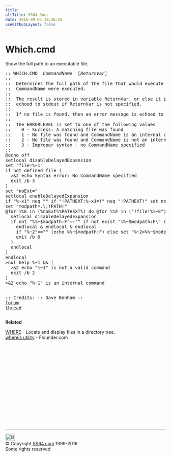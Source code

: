 ```yaml
---
title:
altTitle: SS64 Docs
date: 2016-09-04 19:26:55
useGithubLayout: false
---
```

<!-- #BeginLibraryItem "/Library/head_ntsyntax.lbi" --><!-- #EndLibraryItem --><h1>Which.cmd</h1>
<p>Show the full path to an executable file.</p>
<pre>:: WHICH.CMD  <i>CommandName</i>  [<i>ReturnVar</i>]
::
::  Determines the full path of the file that would execute if
::  CommandName were executed.
::
::  The result is stored in variable ReturnVar, or else it is
::  echoed to stdout if ReturnVar is not specified.
::
::  If no file is found, then an error message is echoed to stderr.
::
::  The ERRORLEVEL is set to one of the following values
::    0 - Success: A matching file was found
::    1 - No file was found and CommandName is an internal command
::    2 - No file was found and CommandName is not an internal command
::    3 - Improper syntax - no CommandName specified
::
@echo off
setlocal disableDelayedExpansion
set "file=%~1"
if not defined file (
  &gt;&amp;2 echo Syntax error: No CommandName specified
  exit /b 3
)
set "noExt="
setlocal enableDelayedExpansion
if "%~x1" neq "" if "!PATHEXT:%~x1=!" neq "!PATHEXT!" set noExt="";
set "modpath=.\;!PATH!"
@for %%E in (%noExt%%PATHEXT%) do @for %%F in ("!file!%%~E") do (
  setlocal disableDelayedExpansion
  if not "%%~$modpath:F"=="" if not exist "%%~$modpath:F\" (
    endlocal &amp; endlocal &amp; endlocal
    if "%~2"=="" (echo %%~$modpath:F) else set "%~2=%%~$modpath:F"
    exit /b 0
  )
  endlocal
)
endlocal
&gt;nul help %~1 &amp;&amp; (
  &gt;&amp;2 echo "%~1" is not a valid command
  exit /b 2
)
&gt;&amp;2 echo "%~1" is an internal command

:: Credits:
:: Dave Benham
:: <a href="http://ss64.org/viewtopic.php?id=1479">forum thread</a></pre>
<p><b>Related</b></p>
<p><a href="where.html">WHERE</a> - Locate and display files in a directory tree. <br>
<a href="http://www.flounder.com/whereis.htm">whereis utility</a> - Flounder.com</p><!-- #BeginLibraryItem "/Library/foot_nt.lbi" --><p>
<!-- windows300 -->
<ins class="adsbygoogle" style="display:inline-block;width:300px;height:250px" data-ad-client="ca-pub-6140977852749469" data-ad-slot="7649547908"></ins>
<script>
(adsbygoogle = window.adsbygoogle || []).push({});
</script></p>
<hr>
<div id="bl" class="footer"><a href="syntax-which.html#"><img src="../images/top.png" width="30" height="22" alt="Back to the Top"></a></div>
<div id="br" class="footer, tagline">© Copyright <a href="../index.html">SS64.com</a> 1999-2016<br>
Some rights reserved</div><!-- #EndLibraryItem -->

